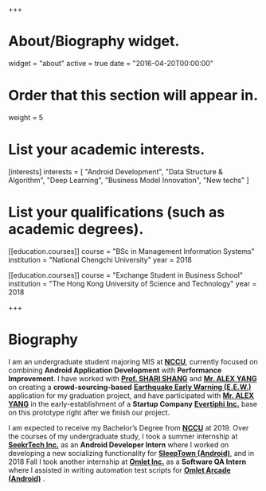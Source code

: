 +++
# About/Biography widget.
widget = "about"
active = true
date = "2016-04-20T00:00:00"

# Order that this section will appear in.
weight = 5

# List your academic interests.
[interests]
  interests = [
    "Android Development",
    "Data Structure & Algorithm",
    "Deep Learning",
    "Business Model Innovation",
    "New techs"
  ]

# List your qualifications (such as academic degrees).
[[education.courses]]
  course = "BSc in Management Information Systems"
  institution = "National Chengchi University"
  year = 2018

[[education.courses]]
  course = "Exchange Student in Business School"
  institution = "The Hong Kong University of Science and Technology"
  year = 2018
 
+++

# Biography

I am an undergraduate student majoring MIS at **<a href="http://www.nccu.edu.tw/?locale=en">NCCU</a>**, currently focused on combining **Android Application Development** with **Performance Improvement**. I have worked with **<a href="http://www.mis2.nccu.edu.tw/en/Faculty/Faculty_01/SHIAW-CHUN-SHANG-1784053" target="_blank">Prof. SHARI SHANG</a>** and **<a href="https://www.linkedin.com/in/alex-yang-3045392a/">Mr. ALEX YANG</a>** on creating a **crowd-sourcing-based** **<a href="https://earthquake.usgs.gov/research/earlywarning/">Earthquake Early Warning (E.E.W.)</a>** application for my graduation project, and have participated with **<a href="https://www.linkedin.com/in/alex-yang-3045392a/">Mr. ALEX YANG</a>** in the early-establishment of a **Startup Company** **<a href="http://www.evertiphi.com/">Evertiphi Inc.</a>** base on this prototype right after we finish our project.

I am expected to receive my Bachelor’s Degree from **<a href="http://www.nccu.edu.tw/?locale=en">NCCU</a>** at 2019. Over the courses of my undergraduate study, I took a summer internship at **<a href="https://seekrtech.com/">SeekrTech Inc.</a>** as an **Android Developer Intern** where I worked on developing a new socializing functionality for **<a href="https://play.google.com/store/apps/details?id=seekrtech.sleep">SleepTown (Android)</a>**, and in 2018 Fall I took another internship at **<a href="http://www.omlet.me/">Omlet Inc.</a>** as a **Software QA Intern** where I assisted in writing automation test scripts for **<a href="https://play.google.com/store/apps/details?id=mobisocial.arcade&hl=zh_TW">Omlet Arcade (Android)</a>** .

<!-- Old Version -->
<!-- I am an undergraduate student majoring MIS at **<a href="http://www.nccu.edu.tw/?locale=en">NCCU</a>**, currently focused on combining **Android Application Development** with **Deep Learning Model** in my exchange semester at **<a href="http://www.ust.hk">HKUST</a>**. I worked with **<a href="http://www.mis2.nccu.edu.tw/en/Faculty/Faculty_01/SHIAW-CHUN-SHANG-1784053" target="_blank">Prof. SHARI SHANG</a>** and **<a href="https://www.linkedin.com/in/alex-yang-3045392a/">Mr. ALEX YANG</a>** on improving Taiwan's **<a href="https://earthquake.usgs.gov/research/earlywarning/">Earthquake Early Warning (E.E.W.)</a>** system by developing an **Award-Winning** **Android Application** **"<a href="https://github.com/kevinyu0506/EarthquakeApp">H.E.R.O. - Help Everyone Run Out</a>"**. Previously, I have also worked with **<a href="http://rmi.nccu.edu.tw/en/Members1/%E9%BB%83-%E6%B3%93%E6%99%BA-93151481">Prof. JERRY HUANG</a>** on building a personal finance website **"<a href="http://140.119.86.174/quant168/index.php">Quant168</a>"** using languages such as PHP, JavaScript, MySQL, HTML.

Over the courses of my undergraduate study, I participated in the early-establishment of a **Startup Company** **<a href="http://www.evertiphi.com/">Evertiphi Inc.</a>** with **<a href="https://www.linkedin.com/in/alex-yang-3045392a/">Mr. ALEX YANG</a>** base on the earthquake project we had developed previously. I worked as an **Android Developer Intern** there and kept on developing the fully functional version of H.E.R.O., expecting to upgrade Taiwan's E.E.W. system in the near future. As for now, we have launched the beta version of H.E.R.O. on both **<a href="https://play.google.com/store/apps/details?id=com.evertiphi.herov2">Google Play</a>** and **<a href="https://itunes.apple.com/tw/app/h-e-r-o-earthquake-alert/id1276497257?mt=8">Apple Store</a>** at the end of 2017. -->

<!-- {{% alert note %}}
{{% staticref "files/cv.pdf" "newtab" %}}View my CV{{% /staticref %}}
{{% /alert %}} -->
